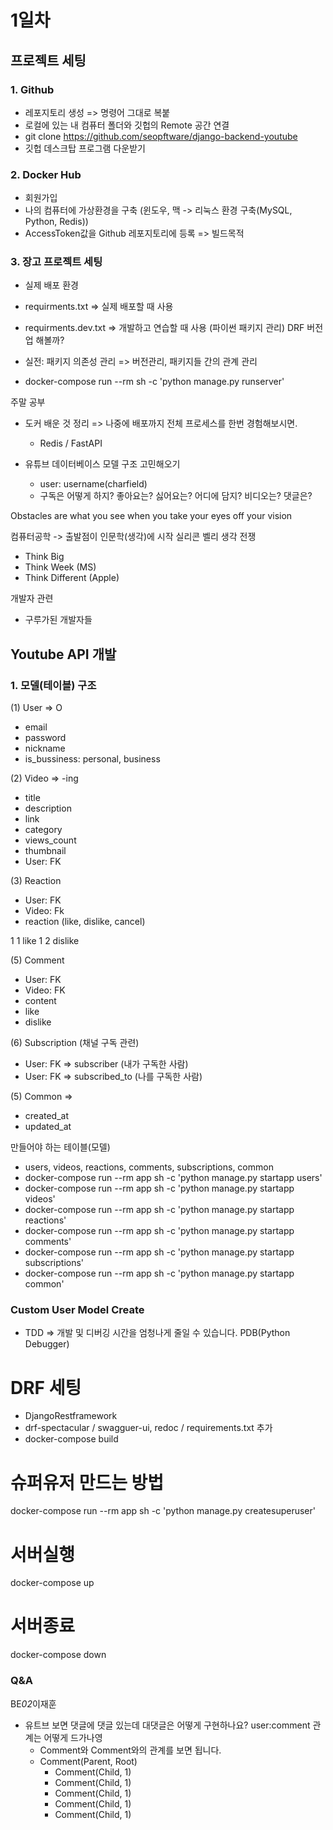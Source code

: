# 1일차

## 프로젝트 세팅

### 1. Github

- 레포지토리 생성 => 명령어 그대로 복붙
- 로컬에 있는 내 컴퓨터 폴더와 깃헙의 Remote 공간 연결
- git clone https://github.com/seopftware/django-backend-youtube
- 깃헙 데스크탑 프로그램 다운받기

### 2. Docker Hub

- 회원가입
- 나의 컴퓨터에 가상환경을 구축 (윈도우, 맥 -> 리눅스 환경 구축(MySQL, Python, Redis))
- AccessToken값을 Github 레포지토리에 등록 => 빌드목적

### 3. 장고 프로젝트 세팅

- 실제 배포 환경
- requirments.txt => 실제 배포할 때 사용
- requirments.dev.txt => 개발하고 연습할 때 사용 (파이썬 패키지 관리) DRF 버전업 해볼까?
- 실전: 패키지 의존성 관리 => 버전관리, 패키지들 간의 관계 관리

- docker-compose run --rm sh -c 'python manage.py runserver'

주말 공부

- 도커 배운 것 정리 => 나중에 배포까지 전체 프로세스를 한번 경험해보시면.

  - Redis / FastAPI

- 유튜브 데이터베이스 모델 구조 고민해오기
  - user: username(charfield)
  - 구독은 어떻게 하지? 좋아요는? 싫어요는? 어디에 담지? 비디오는? 댓글은?

Obstacles are what you see when you take your eyes off your vision

컴퓨터공학 -> 출발점이 인문학(생각)에 시작
실리콘 벨리 생각 전쟁

- Think Big
- Think Week (MS)
- Think Different (Apple)

개발자 관련

- 구루가된 개발자들

## Youtube API 개발

### 1. 모델(테이블) 구조

(1) User => O

- email
- password
- nickname
- is_bussiness: personal, business
<!-- - 구독자? 내가 구독한 사람도 있고, 나를 구독한 사람.
- 알림? -->

(2) Video => -ing

- title
- description
- link
- category
- views_count
- thumbnail
- User: FK

(3) Reaction

- User: FK
- Video: Fk
- reaction (like, dislike, cancel)

1 1 like
1 2 dislike

(5) Comment

- User: FK
- Video: FK
- content
- like
- dislike

(6) Subscription (채널 구독 관련)

- User: FK => subscriber (내가 구독한 사람)
- User: FK => subscribed_to (나를 구독한 사람)

(5) Common =>

- created_at
- updated_at

만들어야 하는 테이블(모델)

- users, videos, reactions, comments, subscriptions, common
- docker-compose run --rm app sh -c 'python manage.py startapp users'
- docker-compose run --rm app sh -c 'python manage.py startapp videos'
- docker-compose run --rm app sh -c 'python manage.py startapp reactions'
- docker-compose run --rm app sh -c 'python manage.py startapp comments'
- docker-compose run --rm app sh -c 'python manage.py startapp subscriptions'
- docker-compose run --rm app sh -c 'python manage.py startapp common'

### Custom User Model Create

- TDD => 개발 및 디버깅 시간을 엄청나게 줄일 수 있습니다. PDB(Python Debugger)

# DRF 세팅

- DjangoRestframework
- drf-spectacular / swagguer-ui, redoc / requirements.txt 추가
- docker-compose build

# 슈퍼유저 만드는 방법

docker-compose run --rm app sh -c 'python manage.py createsuperuser'

# 서버실행

docker-compose up

# 서버종료

docker-compose down

### Q&A

BE*02*이재훈

- 유트브 보면 댓글에 댓글 있는데 대댓글은 어떻게 구현하나요? user:comment 관계는 어떻게 드가나영
  - Comment와 Comment와의 관계를 보면 됩니다.
  - Comment(Parent, Root)
    - Comment(Child, 1)
    - Comment(Child, 1)
    - Comment(Child, 1)
    - Comment(Child, 1)
    - Comment(Child, 1)
